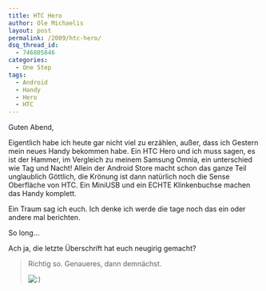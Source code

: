 ```yaml
---
title: HTC Hero
author: Ole Michaelis
layout: post
permalink: /2009/htc-hero/
dsq_thread_id:
  - 746805846
categories:
  - One Step
tags:
  - Android
  - Handy
  - Hero
  - HTC
---
```


Guten Abend,

Eigentlich habe ich heute gar nicht viel zu erzählen, außer, dass ich Gestern mein neues Handy bekommen habe. Ein HTC Hero und ich muss sagen, es ist der Hammer, im Vergleich zu meinem Samsung Omnia, ein unterschied wie Tag und Nacht! Allein der Android Store macht schon das ganze Teil unglaublich Göttlich, die Krönung ist dann natürlich noch die Sense Oberfläche von HTC.
Ein MiniUSB und ein ECHTE Klinkenbuchse machen das Handy komplett.

Ein Traum sag ich euch. Ich denke ich werde die tage noch das ein oder andere mal berichten.

So long…

Ach ja, die letzte Überschrift hat euch neugirig gemacht?

> Richtig so. Genaueres, dann demnächst.
>
> ![:)][1]

 [1]: http://blog.codestars.eu/wp-includes/images/smilies/icon_smile.gif

